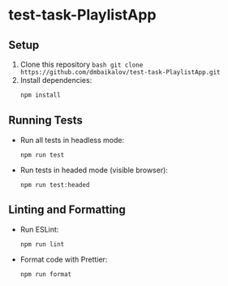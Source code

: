 # test-task-PlaylistApp

## Setup

1. Clone this repository
   ```bash git clone https://github.com/dmbaikalov/test-task-PlaylistApp.git```
3. Install dependencies:
   ```bash
   npm install
   ```

## Running Tests

- Run all tests in headless mode:

  ```
  npm run test
  ```

- Run tests in headed mode (visible browser):

  ```
  npm run test:headed
  ```

## Linting and Formatting

- Run ESLint:

  ```
  npm run lint
  ```

- Format code with Prettier:

  ```
  npm run format
  ```

